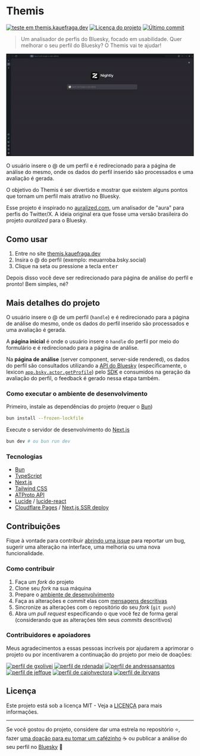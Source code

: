 # Themis

[![teste em themis.kauefraga.dev](https://img.shields.io/badge/teste_em-themis.kauefraga.dev-208bfe)](https://themis.kauefraga.dev)
[![Licença do projeto](https://img.shields.io/github/license/kauefraga/themis)](https://github.com/kauefraga/themis/blob/main/LICENSE)
[![Último commit](https://img.shields.io/github/last-commit/kauefraga/themis/main)](https://github.com/kauefraga/themis)

> Um analisador de perfis do Bluesky, focado em usabilidade. Quer melhorar o seu perfil do Bluesky? O Themis vai te ajudar!

<div align="center">

![Demonstração do uso do Themis](docs/demo.gif)

</div>

O usuário insere o @ de um perfil e é redirecionado para a página de análise do mesmo, onde os dados do perfil inserido são processados e uma avaliação é gerada.

O objetivo do Themis é ser divertido e mostrar que existem alguns pontos que tornam um perfil mais atrativo no Bluesky.

Esse projeto é inspirado no [auralized.com](https://www.auralized.com/), um analisador de "aura" para perfis do Twitter/X. A ideia original era que fosse uma versão brasileira do projeto *auralized* para o Bluesky.

## Como usar

1. Entre no site [themis.kauefraga.dev](https://themis.kauefraga.dev)
2. Insira o @ do perfil (exemplo: meuarroba.bsky.social)
3. Clique na seta ou pressione a tecla <kbd>enter</kbd>

Depois disso você deve ser redirecionado para página de análise do perfil e pronto! Bem simples, né?

## Mais detalhes do projeto

O usuário insere o @ de um perfil (`handle`) e é redirecionado para a página de análise do mesmo, onde os dados do perfil inserido são processados e uma avaliação é gerada.

A **página inicial** é onde o usuário insere o `handle` do perfil por meio do formulário e é redirecionado para a página de análise.

Na **página de análise** (server component, server-side rendered), os dados do perfil são consultados utilizando a [API do Bluesky](https://docs.bsky.app/) (especificamente, o lexicon [`app.bsky.actor.getProfile`](https://docs.bsky.app/docs/api/app-bsky-actor-get-profile)) pelo [SDK](https://www.npmjs.com/package/@atproto/api) e consumidos na geração da avaliação do perfil, o feedback é gerado nessa etapa também.

### Como executar o ambiente de desenvolvimento

Primeiro, instale as dependências do projeto (requer o [Bun](https://bun.sh/))

```sh
bun install --frozen-lockfile
```

Execute o servidor de desenvolvimento do [Next.js](https://nextjs.org/docs)

```sh
bun dev # ou bun run dev
```

### Tecnologias

- [Bun](https://bun.sh/)
- [TypeScript](https://www.typescriptlang.org/)
- [Next.js](https://nextjs.org/)
- [Tailwind CSS](https://tailwindcss.com/)
- [ATProto API](https://www.npmjs.com/package/@atproto/api)
- [Lucide](https://lucide.dev/) / [lucide-react](https://lucide.dev/guide/packages/lucide-react)
- [Cloudflare Pages](https://pages.cloudflare.com/) / [Next.js SSR deploy](https://developers.cloudflare.com/pages/framework-guides/nextjs/ssr/get-started/)

## Contribuições

Fique à vontade para contribuir [abrindo uma issue](https://github.com/kauefraga/themis/issues/new) para reportar um bug, sugerir uma alteração na interface, uma melhoria ou uma nova funcionalidade.

### Como contribuir

1. Faça um *fork* do projeto
2. Clone seu *fork* na sua máquina
3. Prepare o [ambiente de desenvolvimento](#como-executar-o-ambiente-de-desenvolvimento)
4. Faça as alterações e *commit* elas com [mensagens descritivas](https://www.conventionalcommits.org/pt-br/v1.0.0/)
5. Sincronize as alterações com o repositório do seu *fork* (`git push`)
6. Abra um *pull request* especificando o que você fez de forma geral (considerando que as alterações têm seus *commits* descritivos)

### Contribuidores e apoiadores

Meus agradecimentos a essas pessoas incríveis por ajudarem a aprimorar o projeto ou por incentivarem a continuação do projeto por meio de doações:

[![perfil de gxolivei](https://github.com/gxolivei.png?size=60)](https://github.com/gxolivei)
[![perfil de rdenadai](https://github.com/rdenadai.png?size=60)](https://github.com/rdenadai)
[![perfil de andressansantos](https://github.com/andressansantos.png?size=60)](https://github.com/andressansantos)
[![perfil de jeffque](https://github.com/jeffque.png?size=60)](https://github.com/jeffque)
[![perfil de caiohvectora](https://github.com/CaioHVectorA.png?size=60)](https://github.com/CaioHVectorA)
[![perfil de ibryans](https://github.com/ibryans.png?size=60)](https://github.com/ibryans)

## Licença

Este projeto está sob a licença MIT - Veja a [LICENÇA](LICENSE) para mais informações.

---

Se você gostou do projeto, considere dar uma estrela no repositório ⭐, fazer [uma doação para eu tomar um cafézinho](https://www.pixme.bio/kauefraga) ☕ ou publicar a análise do seu perfil no [Bluesky](https://bsky.app/) 💙
